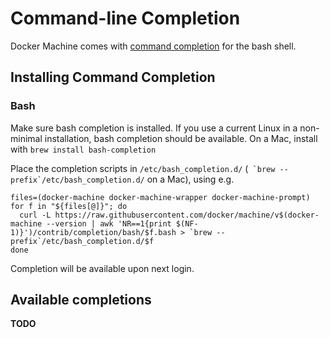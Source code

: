 <!--[metadata]>
+++
title = "Command-line Completion"
description = "Install Machine command-line completion"
keywords = ["machine, docker, orchestration, cli,  reference"]
[menu.machine]
weight=10
+++
<![end-metadata]-->

# Command-line Completion

Docker Machine comes with [command completion](http://en.wikipedia.org/wiki/Command-line_completion)
for the bash shell.

## Installing Command Completion

### Bash

Make sure bash completion is installed. If you use a current Linux in a non-minimal installation, bash completion should be available.
On a Mac, install with `brew install bash-completion`

Place the completion scripts in `/etc/bash_completion.d/` (`` `brew --prefix`/etc/bash_completion.d/`` on a Mac), using e.g.

    files=(docker-machine docker-machine-wrapper docker-machine-prompt)
    for f in "${files[@]}"; do
      curl -L https://raw.githubusercontent.com/docker/machine/v$(docker-machine --version | awk 'NR==1{print $(NF-1)}')/contrib/completion/bash/$f.bash > `brew --prefix`/etc/bash_completion.d/$f
    done

Completion will be available upon next login.

<!--
### Zsh

**Note: there does not seem to be any Zsh completion file yet, but when there is, documentation could look like this.**

Place the completion scripts in your `/path/to/zsh/completion`, using e.g. `~/.zsh/completion/`

    mkdir -p ~/.zsh/completion
    files=(docker-machine docker-machine-wrapper docker-machine-prompt)
    for f in "${files[@]}"; do
      curl -L https://raw.githubusercontent.com/docker/machine/v$(docker-machine --version | awk 'NR==1{print $(NF-1)}')/contrib/completion/zsh/$f > ~/.zsh/completion/_$f
    done

Include the directory in your `$fpath`, e.g. by adding in `~/.zshrc`

    fpath=(~/.zsh/completion $fpath)

Make sure `compinit` is loaded or do it by adding in `~/.zshrc`

    autoload -Uz compinit && compinit -i

Then reload your shell

    exec $SHELL -l

-->

## Available completions

**TODO**
